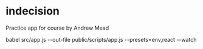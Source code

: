 # indecision
Practice app for course by Andrew Mead

babel src/app.js --out-file public/scripts/app.js --presets=env,react --watch